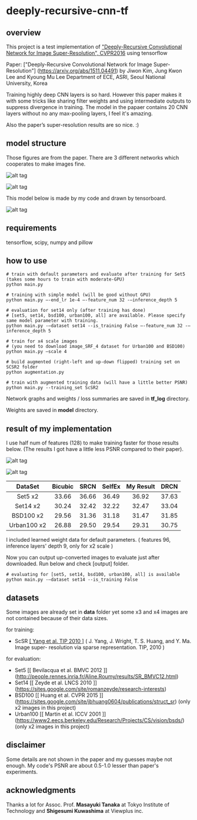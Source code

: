 # deeply-recursive-cnn-tf

## overview
This project is a test implementation of ["Deeply-Recursive Convolutional Network for Image Super-Resolution", CVPR2016](http://www.cv-foundation.org/openaccess/content_cvpr_2016/papers/Kim_Deeply-Recursive_Convolutional_Network_CVPR_2016_paper.pdf) using tensorflow


Paper: ["Deeply-Recursive Convolutional Network for Image Super-Resolution"] (https://arxiv.org/abs/1511.04491) by Jiwon Kim, Jung Kwon Lee and Kyoung Mu Lee Department of ECE, ASRI, Seoul National University, Korea


Training highly deep CNN layers is so hard. However this paper makes it with some tricks like sharing filter weights and using intermediate outputs to suppress divergence in training. The model in the papaer contains 20 CNN layers without no any max-pooling layers, I feel it's amazing.

Also the paper’s super-resolution results are so nice. :)


## model structure

Those figures are from the paper. There are 3 different networks which cooperates to make images fine.

![alt tag](https://raw.githubusercontent.com/jiny2001/deeply-recursive-cnn-tf/master/documents/figure1.png)

![alt tag](https://raw.githubusercontent.com/jiny2001/deeply-recursive-cnn-tf/master/documents/figure3.png)

This model below is made by my code and drawn by tensorboard.

![alt tag](https://raw.githubusercontent.com/jiny2001/deeply-recursive-cnn-tf/master/documents/model.png)


## requirements

tensorflow, scipy, numpy and pillow


## how to use

```
# train with default parameters and evaluate after training for Set5 (takes some hours to train with moderate-GPU)
python main.py

# training with simple model (will be good without GPU)
python main.py —-end_lr 1e-4 —-feature_num 32 -—inference_depth 5

# evaluation for set14 only (after training has done)
# [set5, set14, bsd100, urban100, all] are available. Please specify same model parameter with training.
python main.py -—dataset set14 --is_training False —-feature_num 32 -—inference_depth 5

# train for x4 scale images
# (you need to download image_SRF_4 dataset for Urban100 and BSD100)
python main.py —scale 4
```

```
# build augmented (right-left and up-down flipped) training set on SCSR2 folder
python augmentation.py

# train with augmented training data (will have a little better PSNR)
python main.py --training_set ScSR2
```


Network graphs and weights / loss summaries are saved in **tf_log** directory.

Weights are saved in **model** directory.


## result of my implementation

I use half num of features (128) to make training faster for those results below.
(The results I got have a little less PSNR compared to their paper).

![alt tag](https://qiita-image-store.s3.amazonaws.com/0/145675/563c0d01-bc49-0843-7fbe-b13d4a39927a.png) 

![alt tag](https://qiita-image-store.s3.amazonaws.com/0/145675/73c7538e-9171-7926-00ba-1c4835c675be.png)

| DataSet | Bicubic | SRCN | SelfEx | My Result | DRCN |
|:-------:|:-------:|:----:|:----:|:----:|:----:|
|Set5 x2|33.66|36.66|36.49|36.92|37.63|
|Set14 x2|30.24|32.42|32.22|32.47|33.04|
|BSD100 x2|29.56|31.36|31.18|31.47|31.85|
|Urban100 x2|26.88|29.50|29.54|29.31|30.75|

I included learned weight data for default parameters. ( features 96, inference layers' depth 9, only for x2 scale )

Now you can output up-converted images to evaluate just after downloaded. Run below and check [output] folder.

```
# evaluating for [set5, set14, bsd100, urban100, all] is available
python main.py -—dataset set14 --is_training False
```


## datasets

Some images are already set in **data** folder yet some x3 and x4 images are not contained because of their data sizes.

for training:
+ ScSR [[ Yang et al. TIP 2010 ]](http://www.ifp.illinois.edu/%7Ejyang29/ScSR.htm)
( J. Yang, J. Wright, T. S. Huang, and Y. Ma. Image super- resolution via sparse representation. TIP, 2010 )

for evaluation:
+ Set5 [[ Bevilacqua et al. BMVC 2012 ]] (http://people.rennes.inria.fr/Aline.Roumy/results/SR_BMVC12.html)
+ Set14 [[ Zeyde et al. LNCS 2010 ]] (https://sites.google.com/site/romanzeyde/research-interests)
+ BSD100 [[ Huang et al. CVPR 2015 ]] (https://sites.google.com/site/jbhuang0604/publications/struct_sr) (only x2 images in this project)
+ Urban100 [[ Martin et al. ICCV 2001 ]] (https://www2.eecs.berkeley.edu/Research/Projects/CS/vision/bsds/) (only x2 images in this project)


## disclaimer

Some details are not shown in the paper and my guesses maybe not enough. My code's PSNR are about 0.5-1.0 lesser than paper's experiments.

## acknowledgments

Thanks a lot for Assoc. Prof. **Masayuki Tanaka** at Tokyo Institute of Technology and **Shigesumi Kuwashima** at Viewplus inc.
